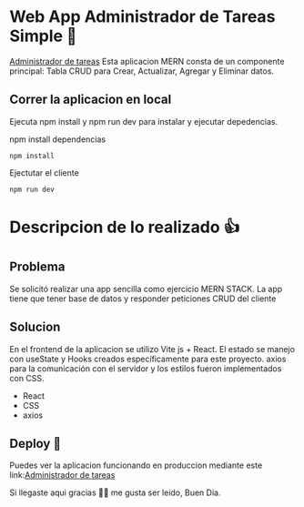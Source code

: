 # Web App Administrador de Tareas Simple  🙌

[Administrador de tareas](https://vitejs-administrador-tareas.vercel.app/ "Administrador de tareas")
Esta aplicacion MERN consta de un componente principal:  Tabla CRUD  para Crear, Actualizar, Agregar y Eliminar datos.

## Correr la aplicacion en local
Ejecuta npm install y npm run dev para instalar y ejecutar depedencias.

npm install dependencias

	npm install

Ejectutar el cliente

	npm run dev

# Descripcion de lo realizado 👍 

## Problema

Se solicitó realizar una app sencilla como ejercicio MERN STACK.  La app  tiene que tener base de datos y  responder peticiones CRUD del cliente 

## Solucion
En el frontend de la aplicacion se utilizo Vite js +  React. El estado se manejo con useState y Hooks creados específicamente para este proyecto. axios para la comunicación con el servidor y los estilos fueron implementados con CSS.

-	React
-	CSS
-	axios

## Deploy 🚀
Puedes ver la aplicacion funcionando en produccion mediante este link:[Administrador de tareas](https://vitejs-administrador-tareas.vercel.app/ "Administrador de tareas")

Si llegaste aqui gracias 🙏🏼 me gusta ser leido, Buen Dia.
